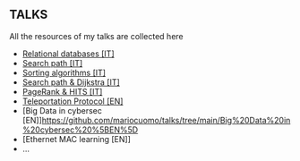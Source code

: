 ## TALKS
All the resources of my talks are collected here

- [Relational databases [IT]](https://github.com/mariocuomo/talks/tree/main/Relational%20databases%20%5BIT%5D)
- [Search path [IT]](https://github.com/mariocuomo/talks/tree/main/Search%20path%20%5BIT%5D)
- [Sorting algorithms [IT]](https://github.com/mariocuomo/talks/tree/main/Sorting%20algorithms%20%5BIT%5D)
- [Search path & Dijkstra [IT]](https://github.com/mariocuomo/talks/tree/main/Search%20path%20%26%20Dijkstra%20%5BIT%5D)
- [PageRank & HITS [IT]](https://github.com/mariocuomo/talks/tree/main/PageRank%20%26%20HITS%20%5BIT%5D)
- [Teleportation Protocol [EN]](https://github.com/mariocuomo/talks/tree/main/Teleportation%20Protocol%20%5BEN%5D)
- [Big Data in cybersec [EN]]https://github.com/mariocuomo/talks/tree/main/Big%20Data%20in%20cybersec%20%5BEN%5D
- [Ethernet MAC learning [EN]] 
- ...
